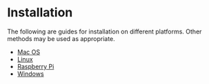 # Installation

The following are guides for installation on different platforms.
Other methods may be used as appropriate.

* [Mac OS](./installation/mac_os.md)
* [Linux](./installation/linux.md)
* [Raspberry Pi](./installation/raspberry_pi.md)
* [Windows](./installation/windows.md)